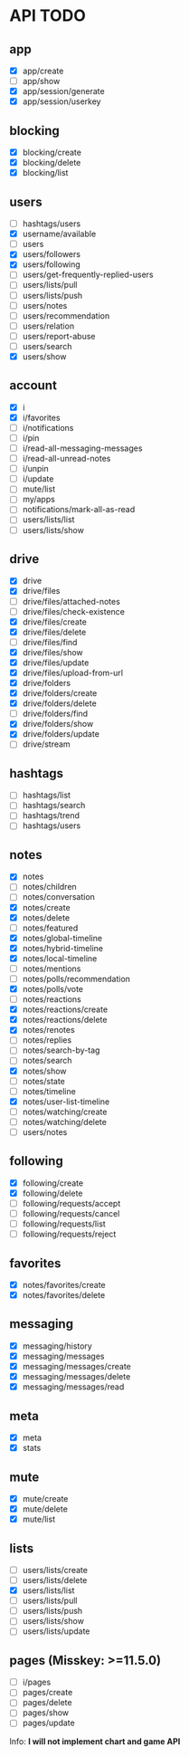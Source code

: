 # API TODO

## app

- [x] app/create
- [ ] app/show
- [x] app/session/generate
- [x] app/session/userkey

## blocking

- [x] blocking/create
- [x] blocking/delete
- [x] blocking/list

## users

- [ ] hashtags/users
- [x] username/available
- [ ] users
- [x] users/followers
- [x] users/following
- [ ] users/get-frequently-replied-users
- [ ] users/lists/pull
- [ ] users/lists/push
- [ ] users/notes
- [ ] users/recommendation
- [ ] users/relation
- [ ] users/report-abuse
- [ ] users/search
- [x] users/show

## account

- [x] i
- [x] i/favorites
- [ ] i/notifications
- [ ] i/pin
- [ ] i/read-all-messaging-messages
- [ ] i/read-all-unread-notes
- [ ] i/unpin
- [ ] i/update
- [ ] mute/list
- [ ] my/apps
- [ ] notifications/mark-all-as-read
- [ ] users/lists/list
- [ ] users/lists/show

## drive

- [x] drive
- [x] drive/files
- [ ] drive/files/attached-notes
- [ ] drive/files/check-existence
- [x] drive/files/create
- [x] drive/files/delete
- [ ] drive/files/find
- [x] drive/files/show
- [x] drive/files/update
- [x] drive/files/upload-from-url
- [x] drive/folders
- [x] drive/folders/create
- [x] drive/folders/delete
- [ ] drive/folders/find
- [x] drive/folders/show
- [x] drive/folders/update
- [ ] drive/stream

## hashtags

- [ ] hashtags/list
- [ ] hashtags/search
- [ ] hashtags/trend
- [ ] hashtags/users

## notes

- [x] notes
- [ ] notes/children
- [ ] notes/conversation
- [x] notes/create
- [x] notes/delete
- [ ] notes/featured
- [x] notes/global-timeline
- [x] notes/hybrid-timeline
- [x] notes/local-timeline
- [ ] notes/mentions
- [ ] notes/polls/recommendation
- [x] notes/polls/vote
- [ ] notes/reactions
- [x] notes/reactions/create
- [x] notes/reactions/delete
- [x] notes/renotes
- [ ] notes/replies
- [ ] notes/search-by-tag
- [ ] notes/search
- [x] notes/show
- [ ] notes/state
- [ ] notes/timeline
- [x] notes/user-list-timeline
- [ ] notes/watching/create
- [ ] notes/watching/delete
- [ ] users/notes

## following

- [x] following/create
- [x] following/delete
- [ ] following/requests/accept
- [ ] following/requests/cancel
- [ ] following/requests/list
- [ ] following/requests/reject

## favorites

- [x] notes/favorites/create
- [x] notes/favorites/delete

## messaging

- [x] messaging/history
- [x] messaging/messages
- [x] messaging/messages/create
- [x] messaging/messages/delete
- [x] messaging/messages/read

## meta

- [x] meta
- [x] stats

## mute

- [x] mute/create
- [x] mute/delete
- [x] mute/list

## lists

- [ ] users/lists/create
- [ ] users/lists/delete
- [x] users/lists/list
- [ ] users/lists/pull
- [ ] users/lists/push
- [ ] users/lists/show
- [ ] users/lists/update

## pages (Misskey: >=11.5.0)

- [ ] i/pages
- [ ] pages/create
- [ ] pages/delete
- [ ] pages/show
- [ ] pages/update

Info: **I will not implement chart and game API**